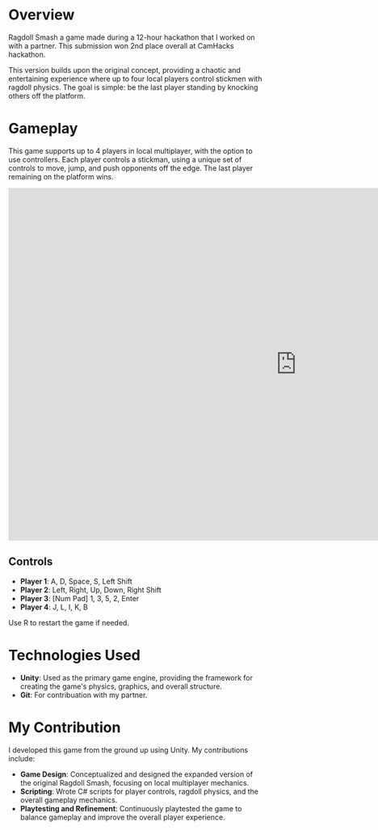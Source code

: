 # Overview

Ragdoll Smash a game made during a 12-hour hackathon that I worked on with a partner. This submission won 2nd place overall at CamHacks hackathon. 

This version builds upon the original concept, providing a chaotic and entertaining experience where up to four local players control stickmen with ragdoll physics. The goal is simple: be the last player standing by knocking others off the platform.


# Gameplay

This game supports up to 4 players in local multiplayer, with the option to use controllers. Each player controls a stickman, using a unique set of controls to move, jump, and push opponents off the edge. The last player remaining on the platform wins.

<div>
<embed src="https://itch.io/embed-upload/2052147?color=c7e5d6" width="1140" height="698"></embed>
</div>

## Controls

- **Player 1**: A, D, Space, S, Left Shift
- **Player 2**: Left, Right, Up, Down, Right Shift
- **Player 3**: [Num Pad] 1, 3, 5, 2, Enter
- **Player 4**: J, L, I, K, B

Use R to restart the game if needed.


# Technologies Used

- **Unity**: Used as the primary game engine, providing the framework for creating the game's physics, graphics, and overall structure.
- **Git**: For contribuation with my partner.


# My Contribution

I developed this game from the ground up using Unity. My contributions include:

- **Game Design**: Conceptualized and designed the expanded version of the original Ragdoll Smash, focusing on local multiplayer mechanics.
- **Scripting**: Wrote C# scripts for player controls, ragdoll physics, and the overall gameplay mechanics.
- **Playtesting and Refinement**: Continuously playtested the game to balance gameplay and improve the overall player experience.
